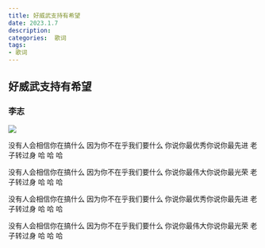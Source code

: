 ```yaml
---
title: 好威武支持有希望
date: 2023.1.7
description: 
categories:  歌词
tags:
- 歌词
---
```

<script src="prism.js"></script>
<link href="themes/prism.css" rel="stylesheet" />

## 好威武支持有希望

### 李志


![](https://s1.ax1x.com/2023/01/28/pSa1Zad.jpg)

没有人会相信你在搞什么
因为你不在乎我们要什么
你说你最优秀你说你最先进
老子转过身 哈 哈 哈

没有人会相信你在搞什么
因为你不在乎我们要什么
你说你最伟大你说你最光荣
老子转过身 哈 哈 哈

没有人会相信你在搞什么
因为你不在乎我们要什么
你说你最优秀你说你最先进
老子转过身 哈 哈 哈

没有人会相信你在搞什么
因为你不在乎我们要什么
你说你最伟大你说你最光荣
老子转过身 哈 哈 哈